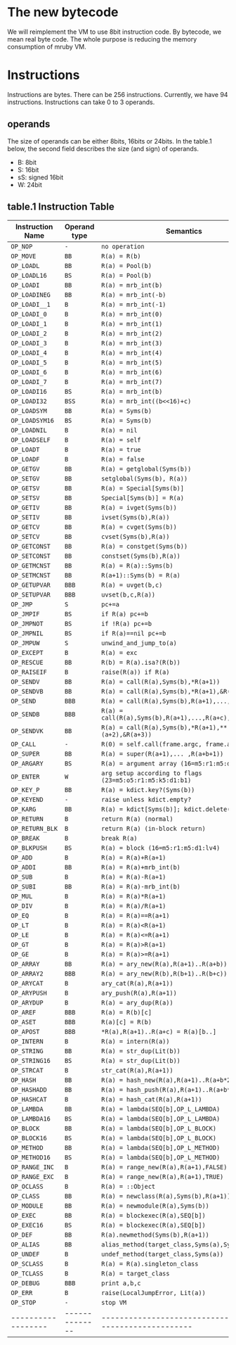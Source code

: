 # The new bytecode

We will reimplement the VM to use 8bit instruction code. By
bytecode, we mean real byte code. The whole purpose is
reducing the memory consumption of mruby VM.

# Instructions

Instructions are bytes. There can be 256 instructions. Currently, we
have 94 instructions. Instructions can take 0 to 3 operands.

## operands

The size of operands can be either 8bits, 16bits or 24bits.
In the table.1 below, the second field describes the size (and
sign) of operands.

* B: 8bit
* S: 16bit
* sS: signed 16bit
* W: 24bit

## table.1 Instruction Table

| Instruction Name | Operand type | Semantics                                              |
|------------------|--------------|--------------------------------------------------------|
| `OP_NOP`         | `-`          | `no operation`                                         |
| `OP_MOVE`        | `BB`         | `R(a) = R(b)`                                          |
| `OP_LOADL`       | `BB`         | `R(a) = Pool(b)`                                       |
| `OP_LOADL16`     | `BS`         | `R(a) = Pool(b)`                                       |
| `OP_LOADI`       | `BB`         | `R(a) = mrb_int(b)`                                    |
| `OP_LOADINEG`    | `BB`         | `R(a) = mrb_int(-b)`                                   |
| `OP_LOADI__1`    | `B`          | `R(a) = mrb_int(-1)`                                   |
| `OP_LOADI_0`     | `B`          | `R(a) = mrb_int(0)`                                    |
| `OP_LOADI_1`     | `B`          | `R(a) = mrb_int(1)`                                    |
| `OP_LOADI_2`     | `B`          | `R(a) = mrb_int(2)`                                    |
| `OP_LOADI_3`     | `B`          | `R(a) = mrb_int(3)`                                    |
| `OP_LOADI_4`     | `B`          | `R(a) = mrb_int(4)`                                    |
| `OP_LOADI_5`     | `B`          | `R(a) = mrb_int(5)`                                    |
| `OP_LOADI_6`     | `B`          | `R(a) = mrb_int(6)`                                    |
| `OP_LOADI_7`     | `B`          | `R(a) = mrb_int(7)`                                    |
| `OP_LOADI16`     | `BS`         | `R(a) = mrb_int(b)`                                    |
| `OP_LOADI32`     | `BSS`        | `R(a) = mrb_int((b<<16)+c)`                            |
| `OP_LOADSYM`     | `BB`         | `R(a) = Syms(b)`                                       |
| `OP_LOADSYM16`   | `BS`         | `R(a) = Syms(b)`                                       |
| `OP_LOADNIL`     | `B`          | `R(a) = nil`                                           |
| `OP_LOADSELF`    | `B`          | `R(a) = self`                                          |
| `OP_LOADT`       | `B`          | `R(a) = true`                                          |
| `OP_LOADF`       | `B`          | `R(a) = false`                                         |
| `OP_GETGV`       | `BB`         | `R(a) = getglobal(Syms(b))`                            |
| `OP_SETGV`       | `BB`         | `setglobal(Syms(b), R(a))`                             |
| `OP_GETSV`       | `BB`         | `R(a) = Special[Syms(b)]`                              |
| `OP_SETSV`       | `BB`         | `Special[Syms(b)] = R(a)`                              |
| `OP_GETIV`       | `BB`         | `R(a) = ivget(Syms(b))`                                |
| `OP_SETIV`       | `BB`         | `ivset(Syms(b),R(a))`                                  |
| `OP_GETCV`       | `BB`         | `R(a) = cvget(Syms(b))`                                |
| `OP_SETCV`       | `BB`         | `cvset(Syms(b),R(a))`                                  |
| `OP_GETCONST`    | `BB`         | `R(a) = constget(Syms(b))`                             |
| `OP_SETCONST`    | `BB`         | `constset(Syms(b),R(a))`                               |
| `OP_GETMCNST`    | `BB`         | `R(a) = R(a)::Syms(b)`                                 |
| `OP_SETMCNST`    | `BB`         | `R(a+1)::Syms(b) = R(a)`                               |
| `OP_GETUPVAR`    | `BBB`        | `R(a) = uvget(b,c)`                                    |
| `OP_SETUPVAR`    | `BBB`        | `uvset(b,c,R(a))`                                      |
| `OP_JMP`         | `S`          | `pc+=a`                                                |
| `OP_JMPIF`       | `BS`         | `if R(a) pc+=b`                                        |
| `OP_JMPNOT`      | `BS`         | `if !R(a) pc+=b`                                       |
| `OP_JMPNIL`      | `BS`         | `if R(a)==nil pc+=b`                                   |
| `OP_JMPUW`       | `S`          | `unwind_and_jump_to(a)`                                |
| `OP_EXCEPT`      | `B`          | `R(a) = exc`                                           |
| `OP_RESCUE`      | `BB`         | `R(b) = R(a).isa?(R(b))`                               |
| `OP_RAISEIF`     | `B`          | `raise(R(a)) if R(a)`                                  |
| `OP_SENDV`       | `BB`         | `R(a) = call(R(a),Syms(b),*R(a+1))`                    |
| `OP_SENDVB`      | `BB`         | `R(a) = call(R(a),Syms(b),*R(a+1),&R(a+2))`            |
| `OP_SEND`        | `BBB`        | `R(a) = call(R(a),Syms(b),R(a+1),...,R(a+c))`          |
| `OP_SENDB`       | `BBB`        | `R(a) = call(R(a),Syms(b),R(a+1),...,R(a+c),&R(a+c+1))` |
| `OP_SENDVK`      | `BB`         | `R(a) = call(R(a),Syms(b),*R(a+1),**(a+2),&R(a+3))`    |
| `OP_CALL`        | `-`          | `R(0) = self.call(frame.argc, frame.argv)`             |
| `OP_SUPER`       | `BB`         | `R(a) = super(R(a+1),... ,R(a+b+1))`                   |
| `OP_ARGARY`      | `BS`         | `R(a) = argument array (16=m5:r1:m5:d1:lv4)`           |
| `OP_ENTER`       | `W`          | `arg setup according to flags (23=m5:o5:r1:m5:k5:d1:b1)` |
| `OP_KEY_P`       | `BB`         | `R(a) = kdict.key?(Syms(b))`                           |
| `OP_KEYEND`      | `-`          | `raise unless kdict.empty?`                            |
| `OP_KARG`        | `BB`         | `R(a) = kdict[Syms(b)]; kdict.delete(Syms(b))`         |
| `OP_RETURN`      | `B`          | `return R(a) (normal)`                                 |
| `OP_RETURN_BLK`  | `B`          | `return R(a) (in-block return)`                        |
| `OP_BREAK`       | `B`          | `break R(a)`                                           |
| `OP_BLKPUSH`     | `BS`         | `R(a) = block (16=m5:r1:m5:d1:lv4)`                    |
| `OP_ADD`         | `B`          | `R(a) = R(a)+R(a+1)`                                   |
| `OP_ADDI`        | `BB`         | `R(a) = R(a)+mrb_int(b)`                               |
| `OP_SUB`         | `B`          | `R(a) = R(a)-R(a+1)`                                   |
| `OP_SUBI`        | `BB`         | `R(a) = R(a)-mrb_int(b)`                               |
| `OP_MUL`         | `B`          | `R(a) = R(a)*R(a+1)`                                   |
| `OP_DIV`         | `B`          | `R(a) = R(a)/R(a+1)`                                   |
| `OP_EQ`          | `B`          | `R(a) = R(a)==R(a+1)`                                  |
| `OP_LT`          | `B`          | `R(a) = R(a)<R(a+1)`                                   |
| `OP_LE`          | `B`          | `R(a) = R(a)<=R(a+1)`                                  |
| `OP_GT`          | `B`          | `R(a) = R(a)>R(a+1)`                                   |
| `OP_GE`          | `B`          | `R(a) = R(a)>=R(a+1)`                                  |
| `OP_ARRAY`       | `BB`         | `R(a) = ary_new(R(a),R(a+1)..R(a+b))`                  |
| `OP_ARRAY2`      | `BBB`        | `R(a) = ary_new(R(b),R(b+1)..R(b+c))`                  |
| `OP_ARYCAT`      | `B`          | `ary_cat(R(a),R(a+1))`                                 |
| `OP_ARYPUSH`     | `B`          | `ary_push(R(a),R(a+1))`                                |
| `OP_ARYDUP`      | `B`          | `R(a) = ary_dup(R(a))`                                 |
| `OP_AREF`        | `BBB`        | `R(a) = R(b)[c]`                                       |
| `OP_ASET`        | `BBB`        | `R(a)[c] = R(b)`                                       |
| `OP_APOST`       | `BBB`        | `*R(a),R(a+1)..R(a+c) = R(a)[b..]`                     |
| `OP_INTERN`      | `B`          | `R(a) = intern(R(a))`                                  |
| `OP_STRING`      | `BB`         | `R(a) = str_dup(Lit(b))`                               |
| `OP_STRING16`    | `BS`         | `R(a) = str_dup(Lit(b))`                               |
| `OP_STRCAT`      | `B`          | `str_cat(R(a),R(a+1))`                                 |
| `OP_HASH`        | `BB`         | `R(a) = hash_new(R(a),R(a+1)..R(a+b*2-1))`             |
| `OP_HASHADD`     | `BB`         | `R(a) = hash_push(R(a),R(a+1)..R(a+b*2))`              |
| `OP_HASHCAT`     | `B`          | `R(a) = hash_cat(R(a),R(a+1))`                         |
| `OP_LAMBDA`      | `BB`         | `R(a) = lambda(SEQ[b],OP_L_LAMBDA)`                    |
| `OP_LAMBDA16`    | `BS`         | `R(a) = lambda(SEQ[b],OP_L_LAMBDA)`                    |
| `OP_BLOCK`       | `BB`         | `R(a) = lambda(SEQ[b],OP_L_BLOCK)`                     |
| `OP_BLOCK16`     | `BS`         | `R(a) = lambda(SEQ[b],OP_L_BLOCK)`                     |
| `OP_METHOD`      | `BB`         | `R(a) = lambda(SEQ[b],OP_L_METHOD)`                    |
| `OP_METHOD16`    | `BS`         | `R(a) = lambda(SEQ[b],OP_L_METHOD)`                    |
| `OP_RANGE_INC`   | `B`          | `R(a) = range_new(R(a),R(a+1),FALSE)`                  |
| `OP_RANGE_EXC`   | `B`          | `R(a) = range_new(R(a),R(a+1),TRUE)`                   |
| `OP_OCLASS`      | `B`          | `R(a) = ::Object`                                      |
| `OP_CLASS`       | `BB`         | `R(a) = newclass(R(a),Syms(b),R(a+1))`                 |
| `OP_MODULE`      | `BB`         | `R(a) = newmodule(R(a),Syms(b))`                       |
| `OP_EXEC`        | `BB`         | `R(a) = blockexec(R(a),SEQ[b])`                        |
| `OP_EXEC16`      | `BS`         | `R(a) = blockexec(R(a),SEQ[b])`                        |
| `OP_DEF`         | `BB`         | `R(a).newmethod(Syms(b),R(a+1))`                       |
| `OP_ALIAS`       | `BB`         | `alias_method(target_class,Syms(a),Syms(b))`           |
| `OP_UNDEF`       | `B`          | `undef_method(target_class,Syms(a))`                   |
| `OP_SCLASS`      | `B`          | `R(a) = R(a).singleton_class`                          |
| `OP_TCLASS`      | `B`          | `R(a) = target_class`                                  |
| `OP_DEBUG`       | `BBB`        | `print a,b,c`                                          |
| `OP_ERR`         | `B`          | `raise(LocalJumpError, Lit(a))`                        |
| `OP_STOP`        | `-`          | `stop VM`                                              |
|------------------|--------------|--------------------------------------------------------|
